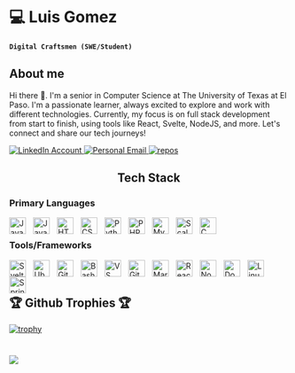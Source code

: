 <h1> 💻 Luis Gomez </h1>

 **`Digital Craftsmen (SWE/Student)`** 
 

 ## About me
Hi there 👋. I'm a senior in Computer Science at The University of Texas at El Paso. I'm a passionate learner, always excited to explore and work with different technologies. Currently, my focus is on full stack development from start to finish, using tools like React, Svelte, NodeJS, and more. Let's connect and share our tech journeys!

<p>
    <a href="https://www.linkedin.com/in/luisgomez31209/">
    <img alt="LinkedIn Account" src="https://custom-icon-badges.demolab.com/badge/-LinkedIn-blue?style=for-the-badge&logo=linkedin">
    </a>
    <a href="mailto:luisg31209@gmail.com">
        <img alt="Personal Email" src="https://custom-icon-badges.demolab.com/badge/luisg31209@gmail.com-red?style=for-the-badge&logo=mention&logoColor=white">
    </img>
    <a href="https://github.com/Lg0ma?tab=repositories">
        <img alt="repos" src="https://custom-icon-badges.demolab.com/badge/-My%20Repos-purple?style=for-the-badge&logoColor=white&logo=repo">
    </a>
</p>

<h2 style="text-align: center;">Tech Stack</h2>
<!-- Existing Logos -->
<h3>Primary Languages</h3>
<img align="left" alt="Java" width="30px" style="padding-right:10px" src="https://cdn.jsdelivr.net/gh/devicons/devicon@latest/icons/java/java-original.svg">
<img align="left" alt="JavaScript" width="30px" style="padding-right:10px" src="https://cdn.jsdelivr.net/gh/devicons/devicon@latest/icons/javascript/javascript-original.svg">
<img align="left" alt="HTML5" width="30px" style="padding-right:10px" src="https://cdn.jsdelivr.net/gh/devicons/devicon@latest/icons/html5/html5-original.svg">
<img align="left" alt="CSS3" width="30px" style="padding-right:10px" src="https://cdn.jsdelivr.net/gh/devicons/devicon@latest/icons/css3/css3-original.svg">
<img align="left" alt="Python" width="30px" style="padding-right:10px" src="https://cdn.jsdelivr.net/gh/devicons/devicon@latest/icons/python/python-plain.svg">
<img align="left" alt="PHP" width="30px" style="padding-right:10px" src="https://cdn.jsdelivr.net/gh/devicons/devicon@latest/icons/php/php-original.svg">
<img align="left" alt="MySQL" width="30px" style="padding-right:10px" src="https://cdn.jsdelivr.net/gh/devicons/devicon@latest/icons/mysql/mysql-original.svg">
<img align="left" alt="Scala" width="30px" style="padding-right:10px" src="https://cdn.jsdelivr.net/gh/devicons/devicon@latest/icons/scala/scala-original.svg">
<img align="left" alt="C" width="30px" style="padding-right:10px" src="https://cdn.jsdelivr.net/gh/devicons/devicon/icons/c/c-original.svg">
<br>
<h3>Tools/Frameworks</h3>
<img align="left" alt="Svelte" width="30px" style="padding-right:10px" src="https://cdn.jsdelivr.net/gh/devicons/devicon@latest/icons/svelte/svelte-original.svg">
<img align="left" alt="Ubuntu" width="30px" style="padding-right:10px" src="https://cdn.jsdelivr.net/gh/devicons/devicon@latest/icons/ubuntu/ubuntu-original.svg">
<img align="left" alt="Git" width="30px" style="padding-right:10px" src="https://cdn.jsdelivr.net/gh/devicons/devicon@latest/icons/git/git-original.svg">
<img align="left" alt="Bash" width="30px" style="padding-right:10px" src="https://cdn.jsdelivr.net/gh/devicons/devicon@latest/icons/bash/bash-original.svg">
<img align="left" alt="VS Code" width="30px" style="padding-right:10px" src="https://cdn.jsdelivr.net/gh/devicons/devicon@latest/icons/vscode/vscode-original.svg">
<img align="left" alt="GitHub" width="30px" style="padding-right:10px" src="https://cdn.jsdelivr.net/gh/devicons/devicon@latest/icons/github/github-original.svg">
<img align="left" alt="Markdown" width="30px" style="padding-right:10px" src="https://cdn.jsdelivr.net/gh/devicons/devicon@latest/icons/markdown/markdown-original.svg">
<img align="left" alt="React" width="30px" style="padding-right:10px" src="https://cdn.jsdelivr.net/gh/devicons/devicon@latest/icons/react/react-original.svg">
<img align="left" alt="NodeJS" width="30px" style="padding-right:10px" src="https://cdn.jsdelivr.net/gh/devicons/devicon@latest/icons/nodejs/nodejs-original.svg">
<img align="left" alt="Docker" width="30px" style="padding-right:10px" src="https://cdn.jsdelivr.net/gh/devicons/devicon@latest/icons/docker/docker-original.svg">
<img align="left" alt="Linux" width="30px" style="padding-right:10px" src="https://cdn.jsdelivr.net/gh/devicons/devicon@latest/icons/linux/linux-original.svg">
<img align="left" alt="Spring Boot" width="30px" style="padding-right:10px" src="https://cdn.jsdelivr.net/gh/devicons/devicon@latest/icons/spring/spring-original.svg">
<br><br>



## 🏆 Github Trophies 🏆 
[![trophy](https://github-profile-trophy.vercel.app/?username=Lg0ma&theme=juicyfresh&no-bg=true)](https://github.com/ryo-ma/github-profile-trophy)
#


<!-- Profile Views -->
<a href="https://visitcount.itsvg.in">
  <img src="https://visitcount.itsvg.in/api?id=Lg0ma&label=Profile%20Views&color=6&icon=3&pretty=true" />
</a>
